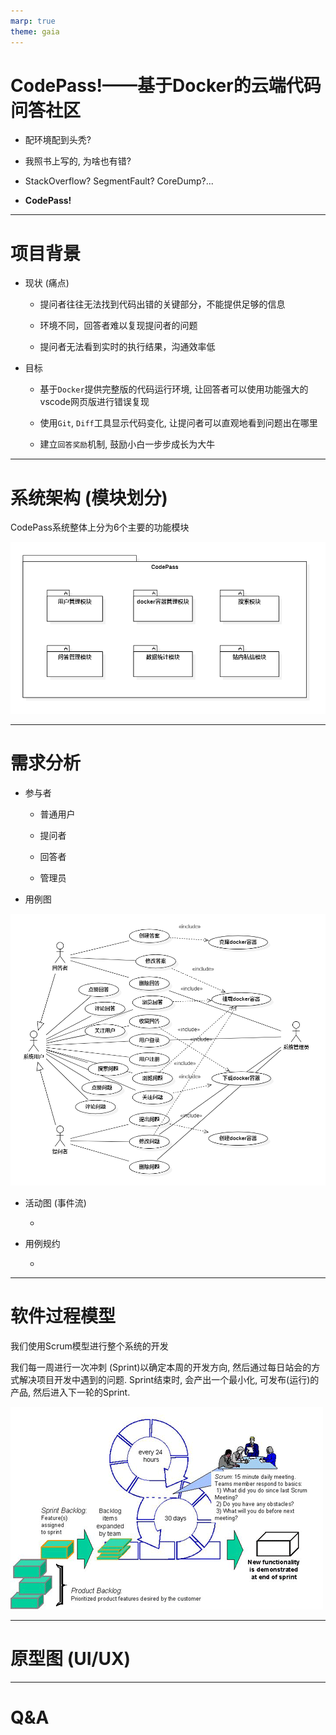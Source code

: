 ```yaml
---
marp: true
theme: gaia
---
```


# CodePass!——基于Docker的云端代码问答社区

- 配环境配到头秃?

- 我照书上写的, 为啥也有错?

- StackOverflow? SegmentFault? CoreDump?...

- **CodePass!**

---

# 项目背景

- 现状 (痛点)

    - 提问者往往无法找到代码出错的关键部分，不能提供足够的信息

    - 环境不同，回答者难以复现提问者的问题

    - 提问者无法看到实时的执行结果，沟通效率低

- 目标

    - 基于`Docker`提供完整版的代码运行环境, 让回答者可以使用功能强大的vscode网页版进行错误复现

    - 使用`Git`, `Diff`工具显示代码变化, 让提问者可以直观地看到问题出在哪里

    - 建立`回答奖励`机制, 鼓励小白一步步成长为大牛

---

# 系统架构 (模块划分)

CodePass系统整体上分为6个主要的功能模块

![](images/arch.png)

---

# 需求分析

- 参与者

    - 普通用户

    - 提问者

    - 回答者

    - 管理员

- 用例图

![](images/use_case.png)

- 活动图 (事件流)

    - <!-- TODO -->

- 用例规约

    - <!-- TODO -->
---

# 软件过程模型

<!-- TODO: 用哪种软件过程模型 -->

我们使用Scrum模型进行整个系统的开发

我们每一周进行一次冲刺 (Sprint)以确定本周的开发方向, 然后通过每日站会的方式解决项目开发中遇到的问题. Sprint结束时, 会产出一个最小化, 可发布(运行)的产品, 然后进入下一轮的Sprint.


![](images/scrum_12.GIF)

---

# 原型图 (UI/UX)

<!-- TODO -->

---

# Q&A

